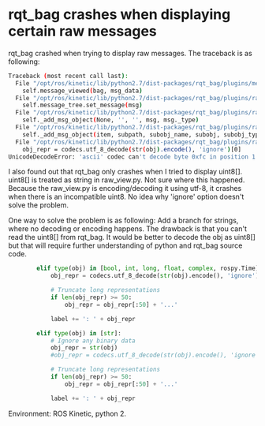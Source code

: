 # rqt\_bag crashes when displaying certain raw messages

rqt\_bag crashed when trying to display raw messages. The traceback is as following:

```bash
Traceback (most recent call last):
  File "/opt/ros/kinetic/lib/python2.7/dist-packages/rqt_bag/plugins/message_view.py", line 93, in event
    self.message_viewed(bag, msg_data)
  File "/opt/ros/kinetic/lib/python2.7/dist-packages/rqt_bag/plugins/raw_view.py", line 73, in message_viewed
    self.message_tree.set_message(msg)
  File "/opt/ros/kinetic/lib/python2.7/dist-packages/rqt_bag/plugins/raw_view.py", line 115, in set_message
    self._add_msg_object(None, '', '', msg, msg._type)
  File "/opt/ros/kinetic/lib/python2.7/dist-packages/rqt_bag/plugins/raw_view.py", line 249, in _add_msg_object
    self._add_msg_object(item, subpath, subobj_name, subobj, subobj_type)
  File "/opt/ros/kinetic/lib/python2.7/dist-packages/rqt_bag/plugins/raw_view.py", line 206, in _add_msg_object
    obj_repr = codecs.utf_8_decode(str(obj).encode(), 'ignore')[0]
UnicodeDecodeError: 'ascii' codec can't decode byte 0xfc in position 1: ordinal not in range(128)
```

I also found out that rqt\_bag only crashes when I tried to display uint8\[\]. uint8\[\] is treated as string in raw\_view.py. Not sure where this happened. Because the raw\_view.py is encoding/decoding it using utf-8, it crashes when there is an incompatible uint8. No idea why 'ignore' option doesn't solve the problem.

One way to solve the problem is as following: Add a branch for strings, where no decoding or encoding happens. The drawback is that you can't read the uint8\[\] from rqt\_bag. It would be better to decode the obj as uint8\[\] but that will require further understanding of python and rqt\_bag source code.

```python
        elif type(obj) in [bool, int, long, float, complex, rospy.Time]:
            obj_repr = codecs.utf_8_decode(str(obj).encode(), 'ignore')[0]

            # Truncate long representations
            if len(obj_repr) >= 50:
                obj_repr = obj_repr[:50] + '...'

            label += ': ' + obj_repr

        elif type(obj) in [str]:
            # Ignore any binary data
            obj_repr = str(obj)
            #obj_repr = codecs.utf_8_decode(str(obj).encode(), 'ignore')[0]

            # Truncate long representations
            if len(obj_repr) >= 50:
                obj_repr = obj_repr[:50] + '...'

            label += ': ' + obj_repr
```

Environment: ROS Kinetic, python 2.

